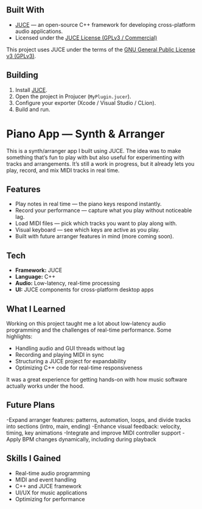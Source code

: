 ## Built With

- [JUCE](https://juce.com) — an open-source C++ framework for developing cross-platform audio applications.  
- Licensed under the [JUCE License (GPLv3 / Commercial)](https://github.com/juce-framework/JUCE/blob/master/LICENSE.md)

This project uses JUCE under the terms of the [GNU General Public License v3 (GPLv3)](https://www.gnu.org/licenses/gpl-3.0.html).


## Building

1. Install [JUCE](https://juce.com/get-juce).
2. Open the project in Projucer (`MyPlugin.jucer`).
3. Configure your exporter (Xcode / Visual Studio / CLion).
4. Build and run.


# Piano App — Synth & Arranger

This is a synth/arranger app I built using JUCE. The idea was to make something that’s fun to play with but also useful for experimenting with tracks and arrangements. It’s still a work in progress, but it already lets you play, record, and mix MIDI tracks in real time.

## Features

- Play notes in real time — the piano keys respond instantly.
- Record your performance — capture what you play without noticeable lag.
- Load MIDI files — pick which tracks you want to play along with.
- Visual keyboard — see which keys are active as you play.
- Built with future arranger features in mind (more coming soon).

## Tech

- **Framework:** JUCE
- **Language:** C++
- **Audio:** Low-latency, real-time processing
- **UI:** JUCE components for cross-platform desktop apps

## What I Learned

Working on this project taught me a lot about low-latency audio programming and the challenges of real-time performance. Some highlights:

- Handling audio and GUI threads without lag
- Recording and playing MIDI in sync
- Structuring a JUCE project for expandability
- Optimizing C++ code for real-time responsiveness

It was a great experience for getting hands-on with how music software actually works under the hood.

## Future Plans

-Expand arranger features: patterns, automation, loops, and divide tracks into sections (intro, main, ending)
-Enhance visual feedback: velocity, timing, key animations
-Integrate and improve MIDI controller support
-Apply BPM changes dynamically, including during playback

## Skills I Gained

- Real-time audio programming
- MIDI and event handling
- C++ and JUCE framework
- UI/UX for music applications
- Optimizing for performance
